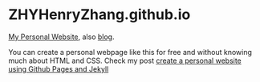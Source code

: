 # ZHYHenryZhang.github.io

[My Personal Website](https://ZHYHenryZhang.github.io), also [blog](https://ZHYHenryZhang.github.io/topics.html).

You can create a personal webpage like this for free and without knowing much about HTML and CSS.
Check my post [create a personal website using Github Pages and Jekyll](https://zhyhenryzhang.github.io/blog.html)